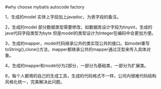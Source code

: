 #why choose mybatis autocode factory

1，生成的model 实体上字段加上javadoc，为表字段的备注。

2，生成的model 部分数据类型需要修改，如数据库设计字段为tinyint，生成的java代码字段类型为byte
但是model的类型设计为Integer在编码中会更加方便。

3，生成的mapper，model代码继承公共的类实现公共的接口。如model重写toString(),clone()方法，mapper都继承公共的mapper通过泛型来传入具体对象。

4，生成的mapper和model分为2部分，一部分为基础类，一部分为扩展类。

6，每个人都用的自己的生成工具，生成的代码格式不一样，公司内很难代码结构风格化统一，完美解决此问题。
